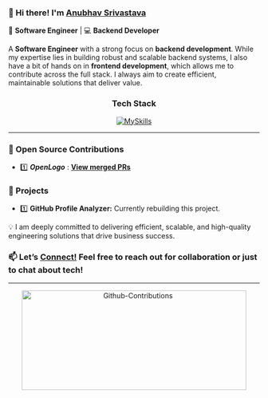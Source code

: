 ### 👋 Hi there! I'm [Anubhav Srivastava](https://deltadynamo.github.io/)

🚀 **Software Engineer** | 💻 **Backend Developer**

A **Software Engineer** with a strong focus on **backend development**. While my expertise lies in building robust and scalable backend systems, I also have a bit of hands on in **frontend development**, which allows me to contribute across the full stack. I always aim to create efficient, maintainable solutions that deliver value.

<div align="center">
  <h3>Tech Stack</h3>
</div>

<div align="center">
  <a href="https://deltadynamo.github.io/">
    <img src="https://skillicons.dev/icons?i=java,spring,mysql,mongodb,aws,maven,eclipse,postman,js,ts,nodejs,express,vscode,jest,git,react&perline=8" alt="MySkills" />
  </a>
</div>

---

### 🔧 Open Source Contributions
- 1️⃣ _**OpenLogo**_ : [**View merged PRs**](https://github.com/TeamShiksha/openlogo/pulls?q=is%3Apr+assignee%3ADeltaDynamo+is%3Aclosed)

### 📂 Projects
- 1️⃣ **GitHub Profile Analyzer:** Currently rebuilding this project.

💡 I am deeply committed to delivering efficient, scalable, and high-quality engineering solutions that drive business success.  

### 📫 **Let’s [Connect!](https://www.linkedin.com/in/anubhavsrivastavain/)** Feel free to reach out for collaboration or just to chat about tech!

---

<div align="center">
  <img src="https://github-readme-stats.vercel.app/api?username=DeltaDynamo&theme=blue-green&show_icons=true&hide_border=true&count_private=true&rank_icon=github" width="450" height="200" alt="Github-Contributions"/>
</div>
